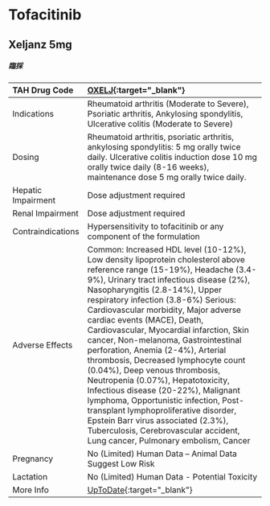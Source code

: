 # Tofacitinib

## Xeljanz 5mg

##### 臨採

| TAH Drug Code      | [OXELJ](https://www.tahsda.org.tw/drugs/hissearch.php?drug_code=OXELJ){:target="_blank"}                                                                                                                                                                                                                                                                                                                                                                                                                                                                                                                                                                                                                                                                                                              |
|:-------------------|:------------------------------------------------------------------------------------------------------------------------------------------------------------------------------------------------------------------------------------------------------------------------------------------------------------------------------------------------------------------------------------------------------------------------------------------------------------------------------------------------------------------------------------------------------------------------------------------------------------------------------------------------------------------------------------------------------------------------------------------------------------------------------------------------------|
| Indications        | Rheumatoid arthritis (Moderate to Severe), Psoriatic arthritis, Ankylosing spondylitis, Ulcerative colitis (Moderate to Severe)                                                                                                                                                                                                                                                                                                                                                                                                                                                                                                                                                                                                                                                                       |
| Dosing             | Rheumatoid arthritis, psoriatic arthritis, ankylosing spondylitis: 5 mg orally twice daily. Ulcerative colitis induction dose 10 mg orally twice daily (8-16 weeks), maintenance dose 5 mg orally twice daily.                                                                                                                                                                                                                                                                                                                                                                                                                                                                                                                                                                                        |
| Hepatic Impairment | Dose adjustment required                                                                                                                                                                                                                                                                                                                                                                                                                                                                                                                                                                                                                                                                                                                                                                              |
| Renal Impairment   | Dose adjustment required                                                                                                                                                                                                                                                                                                                                                                                                                                                                                                                                                                                                                                                                                                                                                                              |
| Contraindications  | Hypersensitivity to tofacitinib or any component of the formulation                                                                                                                                                                                                                                                                                                                                                                                                                                                                                                                                                                                                                                                                                                                                   |
| Adverse Effects    | Common: Increased HDL level (10-12%), Low density lipoprotein cholesterol above reference range (15-19%), Headache (3.4-9%), Urinary tract infectious disease (2%), Nasopharyngitis (2.8-14%), Upper respiratory infection (3.8-6%) Serious: Cardiovascular morbidity, Major adverse cardiac events (MACE), Death, Cardiovascular, Myocardial infarction, Skin cancer, Non-melanoma, Gastrointestinal perforation, Anemia (2-4%), Arterial thrombosis, Decreased lymphocyte count (0.04%), Deep venous thrombosis, Neutropenia (0.07%), Hepatotoxicity, Infectious disease (20-22%), Malignant lymphoma, Opportunistic infection, Post-transplant lymphoproliferative disorder, Epstein Barr virus associated (2.3%), Tuberculosis, Cerebrovascular accident, Lung cancer, Pulmonary embolism, Cancer |
| Pregnancy          | No (Limited) Human Data – Animal Data Suggest Low Risk                                                                                                                                                                                                                                                                                                                                                                                                                                                                                                                                                                                                                                                                                                                                                |
| Lactation          | No (Limited) Human Data - Potential Toxicity                                                                                                                                                                                                                                                                                                                                                                                                                                                                                                                                                                                                                                                                                                                                                          |
| More Info          | [UpToDate](https://www.uptodate.com/contents/tofacitinib-drug-information){:target="_blank"}                                                                                                                                                                                                                                                                                                                                                                                                                                                                                                                                                                                                                                                                                                          |

